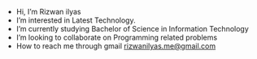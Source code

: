 -  Hi, I’m Rizwan ilyas
-  I’m interested in Latest Technology.
-  I’m currently studying Bachelor of Science in Information Technology
-  I’m looking to collaborate on Programming related problems
-  How to reach me through gmail rizwanilyas.me@gmail.com

<!---
rizwan-ilyas/rizwan-ilyas is a ✨ special ✨ repository because its `README.md` (this file) appears on your GitHub profile.
You can click the Preview link to take a look at your changes.
--->
